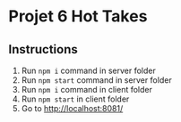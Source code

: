 # Projet 6 Hot Takes

Instructions
--------------------------------------------------------------------------------

1. Run `npm i` command in server folder
2. Run `npm start` command in server folder
3. Run `npm i` command in client folder
4. Run `npm start` in client folder
5. Go to [http://localhost:8081/](http://localhost:8081/)
